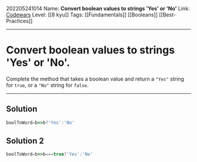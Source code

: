 202205241014
Name:  **Convert boolean values to strings 'Yes' or 'No'**
Link: [Codewars](https://www.codewars.com/kata/53369039d7ab3ac506000467)
Level:  [[8 kyu]]
Tags: [[Fundamentals]] [[Booleans]] [[Best-Practices]]

---

# Convert boolean values to strings 'Yes' or 'No'.

Complete the method that takes a boolean value and return a `"Yes"` string for `true`, or a `"No"` string for `false`.

---

## Solution

``` javascript
boolToWord=b=>b?'Yes':'No'
```

## Solution 2

``` javascript
boolToWord=b=>b===true?'Yes':'No'
```